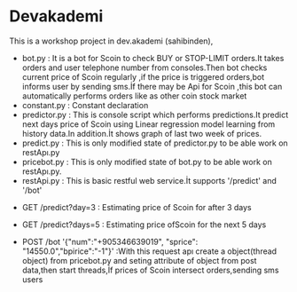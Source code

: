 # Devakademi
This is a workshop project in dev.akademi (sahibinden),
* bot.py        : It  is a bot for Scoin to check BUY or STOP-LIMIT orders.It takes orders and user telephone number from consoles.Then  bot checks  current price of Scoin regularly ,if  the price is triggered orders,bot informs user by  sending sms.İf there may  be  Api for Scoin ,this bot  can automatically performs orders like as  other coin stock market 
* constant.py   : Constant declaration
* predictor.py  : This is console script which performs  predictions.It predict next days price of Scoin using Linear regression model learning from  history data.In addition.İt shows graph of last two week of prices.
* predict.py    : This is only  modified  state of predictor.py to be able work  on restApı.py
* pricebot.py   : This is only  modified  state of bot.py to be able work  on restApı.py.
* restApi.py    : This is basic restful web service.İt supports '/predict'  and '/bot'

- GET /predict?day=3  : Estimating  price of Scoin  for after 3 days 
- GET /predict?days=5 : Estimating  price ofScoin  for the next 5 days

- POST /bot 
'{"num":"+905346639019", "sprice": "14550.0","bpirice":"-1"}'
          :With this request apı create a object(thread object)  from pricebot.py and seting attribute of object  from  post data,then start threads,İf prices of Scoin  intersect orders,sending sms users


